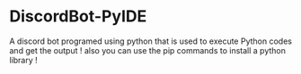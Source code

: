 # DiscordBot-PyIDE
A discord bot programed using python that is used to execute Python codes and get the output ! also you can use the pip commands to install a python library !
